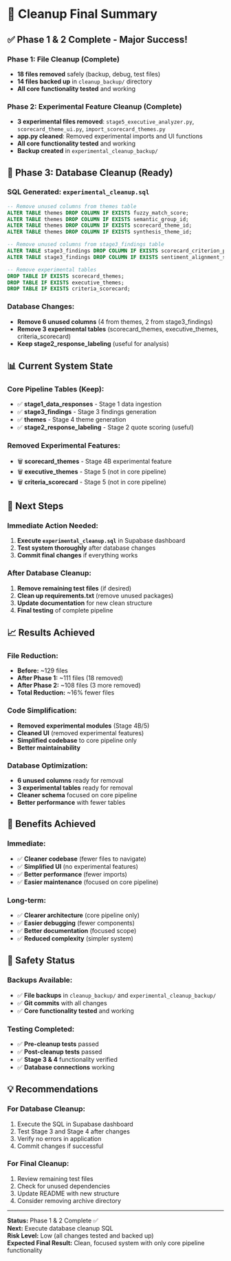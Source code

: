 # 🧹 Cleanup Final Summary

## ✅ **Phase 1 & 2 Complete - Major Success!**

### **Phase 1: File Cleanup (Complete)**
- **18 files removed** safely (backup, debug, test files)
- **14 files backed up** in `cleanup_backup/` directory
- **All core functionality tested** and working

### **Phase 2: Experimental Feature Cleanup (Complete)**
- **3 experimental files removed**: `stage5_executive_analyzer.py`, `scorecard_theme_ui.py`, `import_scorecard_themes.py`
- **app.py cleaned**: Removed experimental imports and UI functions
- **All core functionality tested** and working
- **Backup created** in `experimental_cleanup_backup/`

## 🎯 **Phase 3: Database Cleanup (Ready)**

### **SQL Generated**: `experimental_cleanup.sql`
```sql
-- Remove unused columns from themes table
ALTER TABLE themes DROP COLUMN IF EXISTS fuzzy_match_score;
ALTER TABLE themes DROP COLUMN IF EXISTS semantic_group_id;
ALTER TABLE themes DROP COLUMN IF EXISTS scorecard_theme_id;
ALTER TABLE themes DROP COLUMN IF EXISTS synthesis_theme_id;

-- Remove unused columns from stage3_findings table
ALTER TABLE stage3_findings DROP COLUMN IF EXISTS scorecard_criterion_priority;
ALTER TABLE stage3_findings DROP COLUMN IF EXISTS sentiment_alignment_score;

-- Remove experimental tables
DROP TABLE IF EXISTS scorecard_themes;
DROP TABLE IF EXISTS executive_themes;
DROP TABLE IF EXISTS criteria_scorecard;
```

### **Database Changes:**
- **Remove 6 unused columns** (4 from themes, 2 from stage3_findings)
- **Remove 3 experimental tables** (scorecard_themes, executive_themes, criteria_scorecard)
- **Keep stage2_response_labeling** (useful for analysis)

## 📊 **Current System State**

### **Core Pipeline Tables (Keep):**
- ✅ **stage1_data_responses** - Stage 1 data ingestion
- ✅ **stage3_findings** - Stage 3 findings generation  
- ✅ **themes** - Stage 4 theme generation
- ✅ **stage2_response_labeling** - Stage 2 quote scoring (useful)

### **Removed Experimental Features:**
- 🗑️ **scorecard_themes** - Stage 4B experimental feature
- 🗑️ **executive_themes** - Stage 5 (not in core pipeline)
- 🗑️ **criteria_scorecard** - Stage 5 (not in core pipeline)

## 🚀 **Next Steps**

### **Immediate Action Needed:**
1. **Execute `experimental_cleanup.sql`** in Supabase dashboard
2. **Test system thoroughly** after database changes
3. **Commit final changes** if everything works

### **After Database Cleanup:**
1. **Remove remaining test files** (if desired)
2. **Clean up requirements.txt** (remove unused packages)
3. **Update documentation** for new clean structure
4. **Final testing** of complete pipeline

## 📈 **Results Achieved**

### **File Reduction:**
- **Before:** ~129 files
- **After Phase 1:** ~111 files (18 removed)
- **After Phase 2:** ~108 files (3 more removed)
- **Total Reduction:** ~16% fewer files

### **Code Simplification:**
- **Removed experimental modules** (Stage 4B/5)
- **Cleaned UI** (removed experimental features)
- **Simplified codebase** to core pipeline only
- **Better maintainability**

### **Database Optimization:**
- **6 unused columns** ready for removal
- **3 experimental tables** ready for removal
- **Cleaner schema** focused on core pipeline
- **Better performance** with fewer tables

## 🎉 **Benefits Achieved**

### **Immediate:**
- ✅ **Cleaner codebase** (fewer files to navigate)
- ✅ **Simplified UI** (no experimental features)
- ✅ **Better performance** (fewer imports)
- ✅ **Easier maintenance** (focused on core pipeline)

### **Long-term:**
- ✅ **Clearer architecture** (core pipeline only)
- ✅ **Easier debugging** (fewer components)
- ✅ **Better documentation** (focused scope)
- ✅ **Reduced complexity** (simpler system)

## 🚨 **Safety Status**

### **Backups Available:**
- ✅ **File backups** in `cleanup_backup/` and `experimental_cleanup_backup/`
- ✅ **Git commits** with all changes
- ✅ **Core functionality tested** and working

### **Testing Completed:**
- ✅ **Pre-cleanup tests** passed
- ✅ **Post-cleanup tests** passed
- ✅ **Stage 3 & 4** functionality verified
- ✅ **Database connections** working

## 💡 **Recommendations**

### **For Database Cleanup:**
1. Execute the SQL in Supabase dashboard
2. Test Stage 3 and Stage 4 after changes
3. Verify no errors in application
4. Commit changes if successful

### **For Final Cleanup:**
1. Review remaining test files
2. Check for unused dependencies
3. Update README with new structure
4. Consider removing archive directory

---

**Status:** Phase 1 & 2 Complete ✅  
**Next:** Execute database cleanup SQL  
**Risk Level:** Low (all changes tested and backed up)  
**Expected Final Result:** Clean, focused system with only core pipeline functionality 